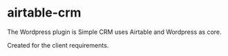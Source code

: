 # airtable-crm

The Wordpress plugin is Simple CRM uses Airtable and Wordpress as core.

Created for the client requirements.

